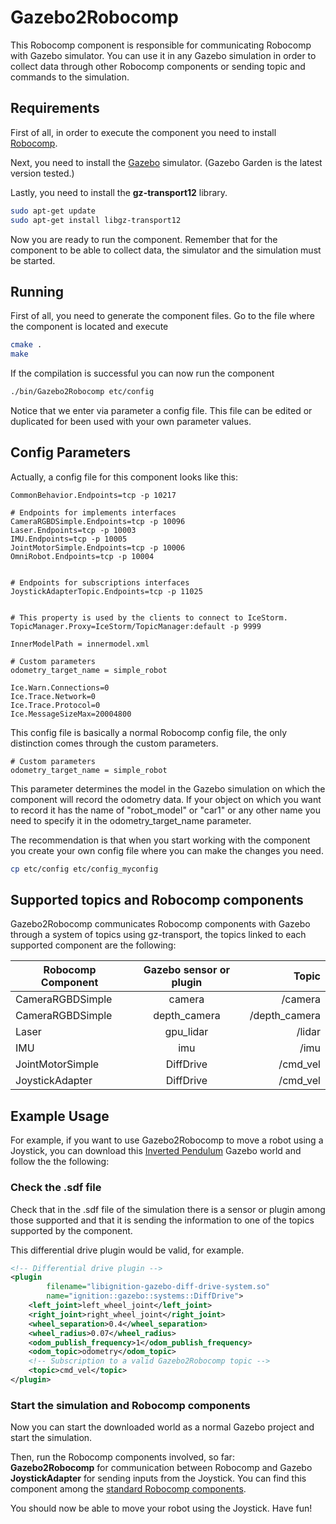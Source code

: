 # Gazebo2Robocomp

<p> This Robocomp component is responsible for communicating Robocomp with Gazebo
simulator. You can use it in any Gazebo simulation in order to collect data through 
other Robocomp components or sending topic and commands to the simulation.
</p>

## Requirements


<p> First of all, in order to execute the component you need to install 
<a href="https://github.com/robocomp/robocomp">Robocomp</a>.
</p>

<p> Next, you need to install the <a href="https://gazebosim.org/docs/garden/install_ubuntu">Gazebo</a> simulator. (Gazebo Garden is the latest version tested.)
</p>

<p> Lastly, you need to install the <strong>gz-transport12</strong> library.
</p>

```bash
sudo apt-get update
sudo apt-get install libgz-transport12
```

<p> Now you are ready to run the component. Remember that for the component 
to be able to collect data, the simulator and the simulation must be started.
</p>



## Running

<p> First of all, you need to generate the component files. Go to the file where
the component is located and execute </p>

```bash
cmake .
make
```

<p> If the compilation is successful you can now run the component </p>

```bash
./bin/Gazebo2Robocomp etc/config 
```

<p> Notice that we enter via parameter a config file. This file can be edited or duplicated 
for been used with your own parameter values. </p>


## Config Parameters

<p> Actually, a config file for this component looks like this: </p>

    CommonBehavior.Endpoints=tcp -p 10217
    
    # Endpoints for implements interfaces
    CameraRGBDSimple.Endpoints=tcp -p 10096
    Laser.Endpoints=tcp -p 10003
    IMU.Endpoints=tcp -p 10005
    JointMotorSimple.Endpoints=tcp -p 10006
    OmniRobot.Endpoints=tcp -p 10004
    
    
    # Endpoints for subscriptions interfaces
    JoystickAdapterTopic.Endpoints=tcp -p 11025
    
    
    # This property is used by the clients to connect to IceStorm.
    TopicManager.Proxy=IceStorm/TopicManager:default -p 9999
    
    InnerModelPath = innermodel.xml
    
    # Custom parameters
    odometry_target_name = simple_robot
    
    Ice.Warn.Connections=0
    Ice.Trace.Network=0
    Ice.Trace.Protocol=0
    Ice.MessageSizeMax=20004800

<p> This config file is basically a normal Robocomp config file, the only distinction 
comes through the custom parameters.
</p>

    # Custom parameters
    odometry_target_name = simple_robot

<p> This parameter determines the model in the Gazebo simulation on which 
the component will record the odometry data.
If your object on which you want to record it has the name 
of "robot_model" or "car1" or any other name you need to specify it
in the odometry_target_name parameter.
</p>

<p> The recommendation is that when you start working with the component 
you create your own config file where you can make the changes you need.
</p>

```bash
cp etc/config etc/config_myconfig
````

## Supported topics and Robocomp components

<p> Gazebo2Robocomp communicates Robocomp components with Gazebo through a 
system of topics using gz-transport, the topics linked to each supported 
component are the following:
</p>

| Robocomp Component | Gazebo sensor or plugin |         Topic |
|--------------------|:-----------------------:|--------------:|
| CameraRGBDSimple   |         camera          |       /camera |
| CameraRGBDSimple   |      depth_camera       | /depth_camera |
| Laser              |        gpu_lidar        |        /lidar |
| IMU                |           imu           |          /imu |
| JointMotorSimple   |        DiffDrive         |      /cmd_vel |
| JoystickAdapter    |        DiffDrive         |      /cmd_vel |


## Example Usage

<p>
For example, if you want to use Gazebo2Robocomp to move a robot using a Joystick,
you can download this <a href="https://github.com/">Inverted Pendulum</a> Gazebo world and follow the
the following:
</p>

### Check the .sdf file

<p>
Check that in the .sdf file of the simulation there is a sensor or 
plugin among those supported and that it is sending the information to 
one of the topics supported by the component.
</p>

<p>
This differential drive plugin would be valid, for example.
</p>

```xml
<!-- Differential drive plugin -->
<plugin
        filename="libignition-gazebo-diff-drive-system.so"
        name="ignition::gazebo::systems::DiffDrive">
    <left_joint>left_wheel_joint</left_joint>
    <right_joint>right_wheel_joint</right_joint>
    <wheel_separation>0.4</wheel_separation>
    <wheel_radius>0.07</wheel_radius>
    <odom_publish_frequency>1</odom_publish_frequency>
    <odom_topic>odometry</odom_topic>
    <!-- Subscription to a valid Gazebo2Robocomp topic -->
    <topic>cmd_vel</topic>
</plugin>
```

### Start the simulation and Robocomp components 

<p> Now you can start the downloaded world as a normal Gazebo project
and start the simulation.
</p>

<p>
Then, run the Robocomp components involved, so far: <br>
<strong>Gazebo2Robocomp</strong> for communication between Robocomp and Gazebo <br>
<strong>JoystickAdapter</strong> for sending inputs from the Joystick. You can find this component among 
the <a href="https://github.com/robocomp/robocomp-robolab"> standard Robocomp components</a>.
</p>

<p>
You should now be able to move your robot using the Joystick. Have fun!
</p>


